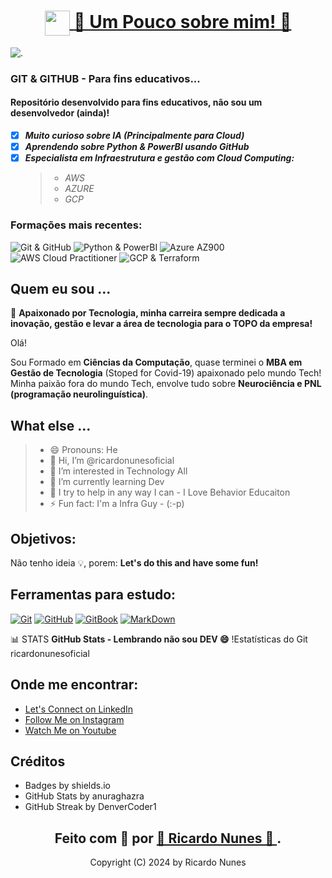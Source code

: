 <!-- Cabeçalhos -->
<h1>
     <div align="center">
     <a href="https://instagram.com/ricardonunes.oficial/">
     <img align="center" width="40px" src="https://th.bing.com/th/id/OIP.RYQd9A6wG-T3bXHApwa0RQHaFR?w=900&h=640&rs=1&pid=ImgDetMain">
     <span>👀 Um Pouco sobre mim! 👀</span>
     </a>
     </div>
</h1>

![.](https://camo.githubusercontent.com/67fc6fe69796a1433e92819310c117759475b5cba29dccedecd68a54e6f60fe6/68747470733a2f2f6d69722d73332d63646e2d63662e626568616e63652e6e65742f70726f6a6563745f6d6f64756c65732f313430305f6f70745f312f3831626234623136353638343031392e363430623630333864313333652e676966)

### GIT & GITHUB - Para fins educativos...
#### Repositório desenvolvido para fins educativos, não sou um desenvolvedor (ainda)!

- [x] ***Muito curioso sobre IA (Principalmente para Cloud)***
- [x] ***Aprendendo sobre Python & PowerBI usando GitHub***
- [x] ***Especialista em Infraestrutura e gestão com Cloud Computing:***
    > - *AWS*
    > - *AZURE*
    > - *GCP*

### Formações mais recentes:

![Git & GitHub](https://img.shields.io/badge/GitHub-000?style=for-the-badge&logo=github&logoColor=E94D5F)
![Python & PowerBI](https://img.shields.io/badge/Python-000?style=for-the-badge&logo=python&logoColor=E94D5F)
![Azure AZ900](https://img.shields.io/badge/AZURE-000?style=for-the-badge&logo=MicrosoftAzure&logoColor=E94D5F)
![AWS Cloud Practitioner](https://img.shields.io/badge/AWS-000?style=for-the-badge&logo=AmazonAWS&logoColor=E94D5F)
![GCP & Terraform](https://img.shields.io/badge/Google-000?style=for-the-badge&logo=googlecloud&logoColor=E94D5F)


<!-- Sobre mim -->
## Quem eu sou ...
🎯 **Apaixonado por Tecnologia, minha carreira sempre dedicada a inovação, gestão e levar a área de tecnologia para o TOPO da empresa!**  

Olá!
<p>
Sou Formado em <b>Ciências da Computação</b>, quase terminei o <b>MBA em Gestão de Tecnologia</b> (Stoped for Covid-19) apaixonado pelo mundo Tech! Minha paixão fora do mundo Tech, envolve tudo sobre <b>Neurociência e PNL (programação neurolinguística)</b>. 
</p>

## What else ...
> - 😄 Pronouns: He
> - 👋 Hi, I’m @ricardonunesoficial
> - 👀 I’m interested in Technology All
> - 🌱 I’m currently learning Dev
> - 💞️ I try to help in any way I can - I Love Behavior Educaiton
> - ⚡ Fun fact: I'm a Infra Guy - (:-p)

<!-- Texto no meio do README -->
## Objetivos:
Não tenho ideia 💡, porem: **Let's do this and have some fun!**


## Ferramentas para estudo:
[![Git](https://img.shields.io/badge/Git-000?style=for-the-badge&logo=git&logoColor=E94D5F)](https://git-scm.com/doc) 
[![GitHub](https://img.shields.io/badge/GitHub-000?style=for-the-badge&logo=github&logoColor=30A3DC)](https://docs.github.com/)
[![GitBook](https://img.shields.io/badge/GitBook-000?style=for-the-badge&logo=gitbook&logoColor=E94D5F)](https://aline-antunes.gitbook.io/formacao-fundamentos-github)
[![MarkDown](https://img.shields.io/badge/MarkDown-000?style=for-the-badge&logo=markdonw&logoColor=E94D5F)](https://github.com/mende1/guia-definitivo-de-markdown)
</br>

📊 STATS
**GitHub Stats - Lembrando não sou DEV :smile:**
!Estatísticas do Git ricardonunesoficial


## Onde me encontrar:
- [Let's Connect on LinkedIn](https://www.linkedin.com/in/ricardonunesoficial/)
- [Follow Me on Instagram](https://www.instagram.com/ricardonunes.oficial/)
- [Watch Me on Youtube](https://www.youtube.com/ricardonunespnl)

## Créditos ##
- Badges by shields.io
- GitHub Stats by anuraghazra
- GitHub Streak by DenverCoder1

##
<h2>
<div align="center">Feito com 💞️ por <a href="https://www.instagram.com/ricardonunes.oficial/"> 👋 Ricardo Nunes 👋 </a>.</div>
</h2>

<div align="center"> Copyright (C) 2024 by Ricardo Nunes </div>

<!---
ricardonunesoficial/ricardonunesoficial is a ✨ special ✨ repository because its `README.md` (this file) appears on your GitHub profile.
You can click the Preview link to take a look at your changes.
--->